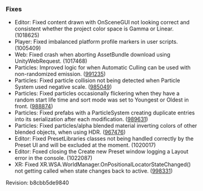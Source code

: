 ### Fixes

*   Editor: Fixed content drawn with OnSceneGUI not looking correct and consistent whether the project color space is Gamma or Linear.(1018625)
*   Player: Fixed imbalanced platform profile markers in user scripts. (1005409)
*   Web: Fixed crash when aborting AssetBundle download using UnityWebRequest. (1017468)
*   Particles: Improved logic for when Automatic Culling can be used with non-randomized emission. ([991235](https://issuetracker.unity3d.com/product/unity/issues/guid/991235))
*   Particles: Fixed particle collision not being detected when Particle System used negative scale. ([985049](https://issuetracker.unity3d.com/product/unity/issues/guid/985049))
*   Particles: Fixed particles occasionally flickering when they have a random start life time and sort mode was set to Youngest or Oldest in front. ([988874](https://issuetracker.unity3d.com/product/unity/issues/guid/988874))
*   Particles: Fixed prefabs with a ParticleSystem creating duplicate entries into its serialization after each modification. ([989631](https://issuetracker.unity3d.com/product/unity/issues/guid/989631))
*   Particles: Fixed particles/alpha blended material inverting colors of other blended objects, when using HDR. ([967476](https://issuetracker.unity3d.com/product/unity/issues/guid/967476))
*   Editor: Fixed PresetLibraries classes not being handled correctly by the Preset UI and will be excluded at the moment. (1020017)
*   Editor: Foxed closing the Create new Preset window logging a Layout error in the console. (1022087)
*   XR: Fixed XR.WSA.WorldManager.OnPositionalLocatorStateChanged() not getting called when state changes back to active. ([998331](https://issuetracker.unity3d.com/product/unity/issues/guid/998331))

Revision: b8cbb5de9840